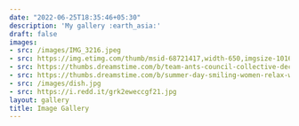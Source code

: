 ```yaml
---
date: "2022-06-25T18:35:46+05:30"
description: 'My gallery :earth_asia:'
draft: false
images:
- src: /images/IMG_3216.jpeg
- src: https://img.etimg.com/thumb/msid-68721417,width-650,imgsize-1016106,,resizemode-4,quality-100/nature1_gettyimages.jpg
- src: https://thumbs.dreamstime.com/b/team-ants-council-collective-decision-work-17037482.jpg
- src: https://thumbs.dreamstime.com/b/summer-day-smiling-women-relax-wearing-red-dress-fashion-standing-wooden-bridge-over-sea-blue-sky-background-summer-107411998.jpg
- src: /images/dish.jpg
- src: https://i.redd.it/grk2eweccgf21.jpg
layout: gallery
title: Image Gallery
---
```




<!-- This section provides an overview of how to add images -->
<!-- first from internet. example: -->
<!-- https://img.etimg.com/thumb/msid-68721417,width-650,imgsize-1016106,,resizemode-4,quality-100/nature1_gettyimages.jpg -->